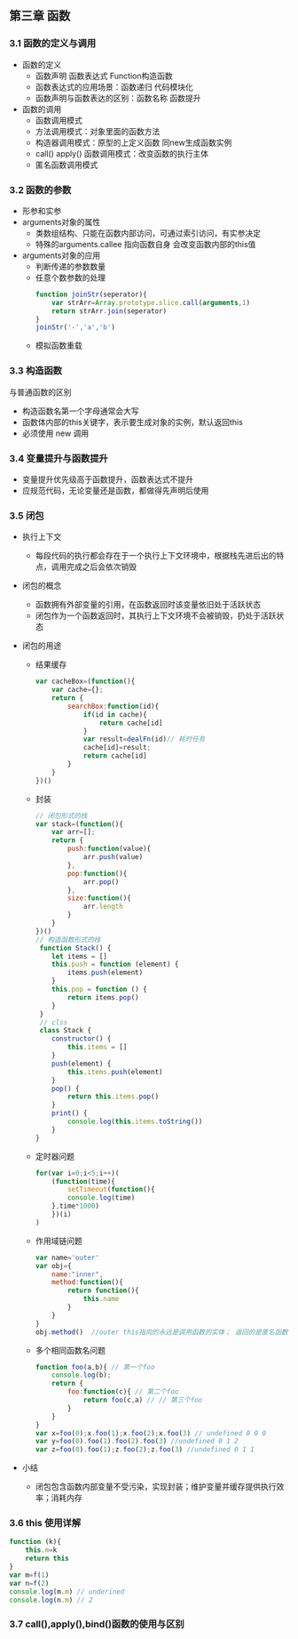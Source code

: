 ## 第三章 函数
### 3.1 函数的定义与调用
- 函数的定义
  - 函数声明 函数表达式  Function构造函数
  - 函数表达式的应用场景：函数递归 代码模块化
  - 函数声明与函数表达的区别：函数名称 函数提升
- 函数的调用
  - 函数调用模式
  - 方法调用模式：对象里面的函数方法
  - 构造器调用模式：原型的上定义函数 同new生成函数实例
  - call() apply() 函数调用模式：改变函数的执行主体
  - 匿名函数调用模式
### 3.2 函数的参数
- 形参和实参
- arguments对象的属性
  - 类数组结构、只能在函数内部访问，可通过索引访问，有实参决定
  - 特殊的arguments.callee 指向函数自身 会改变函数内部的this值
- arguments对象的应用
  - 判断传递的参数数量
  - 任意个数参数的处理
    ```js
    function joinStr(seperator){
        var strArr=Array.prototype.slice.call(arguments,1)
        return strArr.join(seperator)
    }
    joinStr('-','a','b')
    ```
  - 模拟函数重载
### 3.3 构造函数
与普通函数的区别
- 构造函数名第一个字母通常会大写
- 函数体内部的this关键字，表示要生成对象的实例，默认返回this
- 必须使用 new 调用
### 3.4 变量提升与函数提升
- 变量提升优先级高于函数提升，函数表达式不提升
- 应规范代码，无论变量还是函数，都做得先声明后使用
### 3.5 闭包
- 执行上下文
  - 每段代码的执行都会存在于一个执行上下文环境中，根据栈先进后出的特点，调用完成之后会依次销毁
- 闭包的概念
  - 函数拥有外部变量的引用，在函数返回时该变量依旧处于活跃状态
  - 闭包作为一个函数返回时，其执行上下文环境不会被销毁，扔处于活跃状态
- 闭包的用途
  - 结果缓存
    ```js
    var cacheBox=(function(){
        var cache={};
        return {
            searchBox:function(id){
                if(id in cache){
                    return cache[id]
                }
                var result=dealFn(id)// 耗时任务
                cache[id]=result;
                return cache[id]
            }
        }
    })()
    ```
  - 封装
    ```js
    // 闭包形式的栈
    var stack=(function(){
        var arr=[];
        return {
            push:function(value){
                arr.push(value)
            },
            pop:function(){
                arr.pop()
            },
            size:function(){
                arr.length
            }
        }
    })()
    // 构造函数形式的栈
     function Stack() {
        let items = []
        this.push = function (element) {
            items.push(element)
        }
        this.pop = function () {
            return items.pop()
        }
     }
     // clss
     class Stack {
        constructor() {
            this.items = []
        }
        push(element) {
            this.items.push(element)
        }
        pop() {
            return this.items.pop()
        }
        print() {
            console.log(this.items.toString())
        }
    }
    ```
  - 定时器问题
    ```js
    for(var i=0;i<5;i++)(
        (function(time){
            setTimeout(function(){
            console.log(time)
        },time*1000)
        })(i)
    )
    ```
  - 作用域链问题
    ```js
    var name='outer'
    var obj={
        name:"inner",
        method:function(){
            return function(){
                this.name
            }
        }
    }
    obj.method()  //outer this指向的永远是调用函数的实体； 返回的是匿名函数：匿名函数的的实体是全局对象window
    ```
   - 多个相同函数名问题
     ```js
     function foo(a,b){ // 第一个foo
         console.log(b);
         return {
             foo:function(c){ // 第二个foo
                 return foo(c,a) // // 第三个foo
             }
         }
     }
     var x=foo(0);x.foo(1);x.foo(2);x.foo(3) // undefined 0 0 0 
     var y=foo(0).foo(1).foo(2).foo(3) //undefined 0 1 2
     var z=foo(0).foo(1);z.foo(2);z.foo(3) //undefined 0 1 1 
     ```

- 小结
  - 闭包包含函数内部变量不受污染，实现封装；维护变量并缓存提供执行效率；消耗内存
### 3.6 this 使用详解
```js
function (k){
    this.m=k
    return this
}
var m=f(1)
var n=f(2)
console.log(m.m) // underined
console.log(n.m) // 2
```
### 3.7 call(),apply(),bind()函数的使用与区别